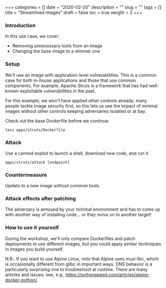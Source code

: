 +++
categories = []
date = "2020-02-20"
description = ""
slug = ""
tags = []
title = "Streamlined images"
draft = false
toc = true
weight = 2
+++

### Introduction
In this use case, we cover:
 - Removing unnecessary tools from an image
 - Changing the base image to a slimmer one

### Setup
We'll use an image with application-level vulnerabilities.
This is a common case for both in-house applications and those
that use common components. For example, Apache Struts is a
framework that has had well-known exploitable vulnerabilities
in the past.

For this example, we won't have applied other controls already;
many people tackle image security first, so this lets us see the
impact of minimal images without other controls keeping
adversaries isolated or at bay.

Check out the base Dockerfile before we continue:

```
less apps/struts/Dockerfile
```

### Attack
Use a canned exploit to launch a shell, download new code,
and run it.

```
apps/struts/attack [endpoint]
```

### Countermeasure
Update to a new image without common tools.

### Attack effects after patching
The adversary is annoyed by your minimal environment and has to
come up with another way of installing code... or they move on to
another target!

### How to use it yourself
During the workshop, we'll only compare Dockerfiles and
patch deployments to use different images, but you could
apply similar techniques in images you build yourself.

N.B.: If you want to use Alpine Linux, note that Alpine uses
musl libc, which is occasionally different from glibc in
important ways. DNS behavior is a particularly surprising one
to troubleshoot at runtime. There are many articles and issues;
see, e.g., https://pythonspeed.com/articles/alpine-docker-python/.
